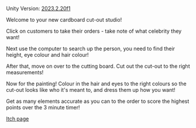 Unity Version: [2023.2.20f1](https://unity.com/releases/editor/whats-new/2023.2.20)


Welcome to your new cardboard cut-out studio!

Click on customers to take their orders - take note of what celebrity they want!

Next use the computer to search up the person, you need to find their height, eye colour and hair colour!

After that, move on over to the cutting board. Cut out the cut-out to the right measurements!

Now for the painting! Colour in the hair and eyes to the right colours so the cut-out looks like who it's meant to, and dress them up how you want!

Get as many elements accurate as you can to the order to score the highest points over the 3 minute timer!



[Itch page](https://skylarkblue1.itch.io/cut-out-studio)
